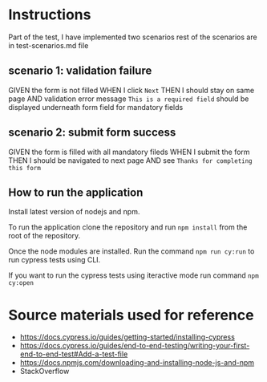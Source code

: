 # Instructions
Part of the test, I have implemented two scenarios rest of the scenarios are in test-scenarios.md file

## scenario 1: validation failure
GIVEN the form is not filled
WHEN I click `Next`
THEN I should stay on same page
AND validation error message `This is a required field` should be displayed underneath form field for mandatory fields

## scenario 2: submit form success
GIVEN the form is filled with all mandatory fileds
WHEN I submit the form
THEN I should be navigated to next page
AND see `Thanks for completing this form`


## How to run the application

Install latest version of nodejs and npm.

To run the application clone the repository and run `npm install` from the root of the repository.

Once the node modules are installed. Run the command `npm run cy:run` to run cypress tests using CLI.

If you want to run the cypress tests using iteractive mode run command `npm cy:open`

# Source materials used for reference

- https://docs.cypress.io/guides/getting-started/installing-cypress
- https://docs.cypress.io/guides/end-to-end-testing/writing-your-first-end-to-end-test#Add-a-test-file
- https://docs.npmjs.com/downloading-and-installing-node-js-and-npm
- StackOverflow

